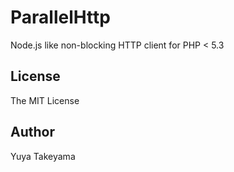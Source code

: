 ParallelHttp
============

Node.js like non-blocking HTTP client for PHP < 5.3

License
-------

The MIT License

Author
------

Yuya Takeyama

